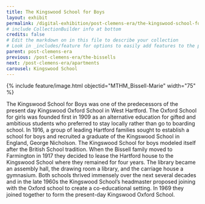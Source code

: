 ```yaml
---
title: The Kingswood School for Boys
layout: exhibit
permalink: /digital-exhibition/post-clemens-era/the-kingswood-school-for-boys.html
# include CollectionBuilder info at bottom
credits: false
# Edit the markdown on in this file to describe your collection
# Look in _includes/feature for options to easily add features to the page
parent: post-clemens-era
previous: /post-clemens-era/the-bissells
next: /post-clemens-era/apartments
carousel: Kingswood School
---
```


{% include feature/image.html objectid="MTHM_Bissell-Marie" width="75" %}

The Kingswood School for Boys was one of the predecessors of the present day Kingswood Oxford School in West Hartford. The Oxford School for girls was founded first in 1909 as an alternative education for gifted and ambitious students who preferred to stay locally rather than go to boarding school. In 1916, a group of leading Hartford families sought to establish a school for boys and recruited a graduate of the Kingswood School in England, George Nicholson. The Kingswood School for boys modeled itself after the British School tradition. When the Bissell family moved to Farmington in 1917 they decided to lease the Hartford house to the Kingswood School where they remained for four years. The library became an assembly hall, the drawing room a library, and the carriage house a gymnasium. Both schools thrived immensely over the next several decades and in the late 1960s the Kingswood School’s headmaster proposed joining with the Oxford school to create a co-educational setting. In 1969 they joined together to form the present-day Kingswood Oxford School.
